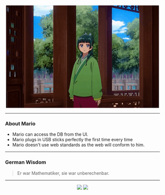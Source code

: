 <p align="center">
  <img src="assets/maomao.gif" />
</p>

---

### About Mario
- Mario can access the DB from the UI.
- Mario plugs in USB sticks perfectly the first time every time
- Mario doesn't use web standards as the web will conform to him.

---

### German Wisdom
> Er war Mathematiker, sie war unberechenbar.

---

<p align="center">
  <a>
    <img height="180em" src="https://github-readme-stats-eight-theta.vercel.app/api?username=Torfkopp&show_icons=true&theme=dark&include_all_commits=true&count_private=true"/>
  </a>
  <a href="https://github.com/Torfkopp?tab=repositories">
    <img height="180em" src="https://github-readme-stats-eight-theta.vercel.app/api/top-langs/?username=torfkopp&layout=compact&theme=dark&langs_count=8&hide=java"/>
  </a>
</p>
